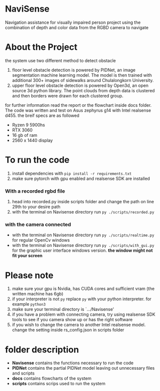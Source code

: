 # NaviSense
Navigation assistance for visually impaired person project using the combination of depth and color data from the RGBD camera to navigate 

# About the Project
the system use two different method to detect obstacle
1. floor level obstacle detection is powered by PIDNet, an image segmentation machine learning model. The model is then trained with additional 300+ images of sidewalks around Chulalongkorn University.
2. upper floor level obstacle detection is powered by Open3d, an open source 3d python library. The point clouds from depth data is clustered and then borders were drawn for each clustered group.

for further information read the report or the flowchart inside docs folder.
The code was written and test on Asus zephyrus g14 with Intel realsense d455. the breif specs are as followed
- Ryzen 9 5900hs
- RTX 3060
- 16 gb of ram
- 2560 x 1440 display

# To run the code
1. install dependencies with `pip install -r requirements.txt`
2. make sure pytorch with gpu enabled and realsense SDK are installed
### With a recorded rgbd file 
1. head into recorded.py inside scripts folder and change the path on line 29th to your desire path
2. with the terminal on Navisense directory run `py ./scripts/recorded.py` 
### with the camera connected
- with the terminal on Navisense directory run `py ./scripts/realtime.py` for regular OpenCv windows
- with the terminal on Navisense directory run `py ./scripts/with_gui.py` for the graphic user interface windows version.
**the window might not fit your screen**

# Please note
1. make sure your gpu is Nvidia, has CUDA cores and sufficient vram (the written machine has 6gb)
2. if your interpreter is not `py` replace `py` with your python interpreter. for example `python3`
3. make sure your terminal directory is `.../Navisense'
4. if you have a problem with connecting camera, try using realsense SDK tools to see if you camera show up or has the right software
5. if you wish to change the camera to another Intel realsense model. change the setting inside rs_config.json in scripts folder

# folder description
- **Navisense** contains the functions necessary to run the code
- **PIDNet** contains the partial PIDNet model leaving out unnecessary files and scripts
- **docs** contains flowcharts of the system
- **scripts** contains scrips used to run the system





